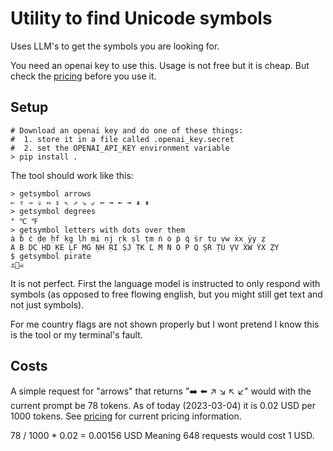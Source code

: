 # Utility to find Unicode symbols

Uses LLM's to get the symbols you are looking for.

You need an openai key to use this. Usage is not free but it is cheap. But check the [pricing](https://beta.openai.com/pricing) before you use it.

## Setup

```shell
# Download an openai key and do one of these things:
#  1. store it in a file called .openai_key.secret
#  2. set the OPENAI_API_KEY environment variable
> pip install .
```

The tool should work like this:

```shell
> getsymbol arrows
⇐ ⇑ ⇒ ⇓ ⇔ ⇕ ⇖ ⇗ ⇘ ⇙ ⇚ ⇛ ⇜ ⇝ ⇞ ⇟
> getsymbol degrees
° ℃ ℉
> getsymbol letters with dots over them
̇a ̇b ̇c ḍe ḥf ḳg ḷh ṃi ṇj ṛk ṣl ṭm ̇n ̇o ̇p ̇q ṡr ṭu ṿw ẋx ẏy ̣z
̇A ̇B ḌC ḤD ḲE ḶF ṂG ṆH ṚI ṢJ ṬK ̇L ̇M ̇N ̇O ̇P ̇Q ṢR ṬU ṾV ẊW ẎX ẒY
$ getsymbol pirate
⚓️🏴‍☠️
```

It is not perfect. First the language model is instructed to only respond with symbols (as opposed to free flowing english, but you might still get text and not just symbols).

For me country flags are not shown properly but I wont pretend I know this is the tool or my terminal's fault.

## Costs


A simple request for "arrows" that returns "➡️ ⬅️ ↗️ ↘️ ↖️ ↙️" would with the current prompt be 78 tokens.
As of today (2023-03-04) it is 0.02 USD per 1000 tokens. See [pricing](https://beta.openai.com/pricing) for current pricing information.

78 / 1000 * 0.02 = 0.00156 USD
Meaning 648 requests would cost 1 USD.